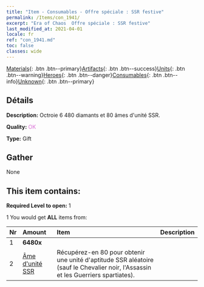 ```yaml
---
title: "Item - Consumables - Offre spéciale : SSR festive"
permalink: /Items/con_1941/
excerpt: "Era of Chaos  Offre spéciale : SSR festive"
last_modified_at: 2021-04-01
locale: fr
ref: "con_1941.md"
toc: false
classes: wide
---
```

 [Materials](/fr/Items/){: .btn .btn--primary}[Artifacts](/fr/Items/Artifacts/){: .btn .btn--success}[Units](/fr/Items/Units/){: .btn .btn--warning}[Heroes](/fr/Items/Heroes/){: .btn .btn--danger}[Consumables](/fr/Items/Consumables/){: .btn .btn--info}[Unknown](/fr/Items/Unknown/){: .btn .btn--primary}

## Détails
 **Description:** Octroie 6 480 diamants et 80 âmes d'unité SSR.

 **Quality:** <span style="color: #DA70D6">OK</span>

 **Type:** Gift

## Gather

  None

## This item contains:

 **Required Level to open:** 1

 1 You would get **ALL** items  from:

  | Nr | Amount |     Item    | Description |
  |:---|:-------|:------------|:-----------:|
  | 1 |  **6480x** | <i class="fas fa-gem"/> |  | 
  | 2 | [Âme d'unité SSR](/fr/Items/con_535/) | Récupérez-en 80 pour obtenir une unité d'aptitude SSR aléatoire (sauf le Chevalier noir, l'Assassin et les Guerriers spartiates). | 
